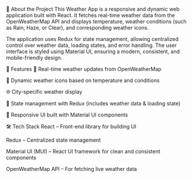 📌 About the Project
This Weather App is a responsive and dynamic web application built with React. It fetches real-time weather data from the OpenWeatherMap API and displays temperature, weather conditions (such as Rain, Haze, or Clear), and corresponding weather icons.

The application uses Redux for state management, allowing centralized control over weather data, loading states, and error handling. The user interface is styled using Material UI, ensuring a modern, consistent, and mobile-friendly design.

🚀 Features
🔄 Real-time weather updates from OpenWeatherMap

🎯 Dynamic weather icons based on temperature and conditions

🌐 City-specific weather display

🧠 State management with Redux (includes weather data & loading state)

🎨 Responsive UI built with Material UI components

🛠️ Tech Stack
React – Front-end library for building UI

Redux – Centralized state management

Material UI (MUI) – React UI framework for clean and consistent components

OpenWeatherMap API – For fetching live weather data



